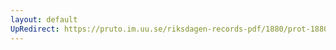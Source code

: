 ```yaml
---
layout: default
UpRedirect: https://pruto.im.uu.se/riksdagen-records-pdf/1880/prot-1880--fk--023/prot-1880--fk--023_034.pdf
---
```

